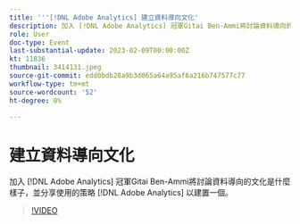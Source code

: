 ```yaml
---
title: '''[!DNL Adobe Analytics] 建立資料導向文化'
description: 加入 [!DNL Adobe Analytics] 冠軍Gitai Ben-Ammi將討論資料導向的文化是什麼樣子，並分享使用的策略 [!DNL Adobe Analytics] 以建置一個。
role: User
doc-type: Event
last-substantial-update: 2023-02-09T00:00:00Z
kt: 11836
thumbnail: 3414131.jpeg
source-git-commit: edd0bdb28a9b3d065a64a95af6a216b747577c77
workflow-type: tm+mt
source-wordcount: '52'
ht-degree: 0%

---
```


# 建立資料導向文化

加入 [!DNL Adobe Analytics] 冠軍Gitai Ben-Ammi將討論資料導向的文化是什麼樣子，並分享使用的策略 [!DNL Adobe Analytics] 以建置一個。

>[!VIDEO](https://video.tv.adobe.com/v/3414131/?quality=12&learn=on)
